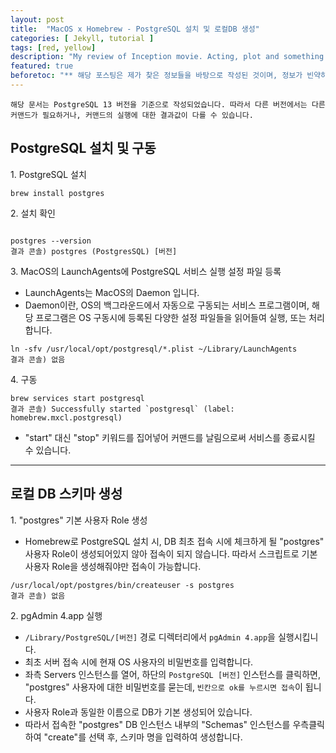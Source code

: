 ```yaml
---
layout: post
title:  "MacOS x Homebrew - PostgreSQL 설치 및 로컬DB 생성"
categories: [ Jekyll, tutorial ]
tags: [red, yellow]
description: "My review of Inception movie. Acting, plot and something else in this short description."
featured: true
beforetoc: "** 해당 포스팅은 제가 찾은 정보들을 바탕으로 작성된 것이며, 정보가 빈약하거나 오류가 있을 수 있습니다. 댓글로 지적 & 수정요청 해주시면 너무나 감사하겠습니다!"
---
```

`해당 문서는 PostgreSQL 13 버전을 기준으로 작성되었습니다. 따라서 다른 버전에서는 다른 커맨드가 필요하거나, 커맨드의 실행에 대한 결과값이 다를 수 있습니다.`

## PostgreSQL 설치 및 구동
1\. PostgreSQL 설치
```
brew install postgres
```

2\. 설치 확인
```

postgres --version
결과 콘솔) postgres (PostgresSQL) [버전]
```
3\. MacOS의 LaunchAgents에 PostgreSQL 서비스 실행 설정 파일 등록
* LaunchAgents는 MacOS의 Daemon 입니다.
* Daemon이란, OS의 백그라운드에서 자동으로 구동되는 서비스 프로그램이며, 해당 프로그램은 OS 구동시에 등록된 다양한 설정 파일들을 읽어들여 실행, 또는 처리합니다.
```
ln -sfv /usr/local/opt/postgresql/*.plist ~/Library/LaunchAgents
결과 콘솔) 없음
```

4\. 구동
```
brew services start postgresql
결과 콘솔) Successfully started `postgresql` (label: homebrew.mxcl.postgresql)
```
* "start" 대신 "stop" 키워드를 집어넣어 커맨드를 날림으로써 서비스를 종료시킬 수 있습니다.

---

## 로컬 DB 스키마 생성
1\. "postgres" 기본 사용자 Role 생성
* Homebrew로 PostgreSQL 설치 시, DB 최초 접속 시에 체크하게 될 "postgres" 사용자 Role이 생성되어있지 않아 접속이 되지 않습니다.
따라서 스크립트로 기본 사용자 Role을 생성해줘야만 접속이 가능합니다.
```
/usr/local/opt/postgres/bin/createuser -s postgres
결과 콘솔) 없음
```

2\. pgAdmin 4.app 실행
* `/Library/PostgreSQL/[버전]` 경로 디렉터리에서 `pgAdmin 4.app`을 실행시킵니다.
* 최초 서버 접속 시에 현재 OS 사용자의 비밀번호를 입력합니다.
* 좌측 Servers 인스턴스를 열어, 하단의 `PostgreSQL [버전]` 인스턴스를 클릭하면, "postgres" 사용자에 대한 비밀번호를 묻는데, `빈칸으로 ok를 누르시면 접속`이 됩니다.
* 사용자 Role과 동일한 이름으로 DB가 기본 생성되어 있습니다.
* 따라서 접속한 "postgres" DB 인스턴스 내부의 "Schemas" 인스턴스를 우측클릭하여 "create"를 선택 후, 스키마 명을 입력하여 생성합니다.
